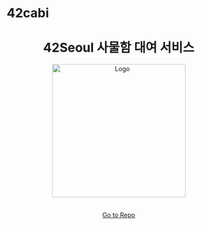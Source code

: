# 42cabi
<h1 align='center'> 42Seoul 사물함 대여 서비스 </h1>
<p align="center">
<img src="https://user-images.githubusercontent.com/45951630/151654792-3e064ca8-f2e6-4a13-945a-626705152957.png" alt="Logo" height="300">
<br />
<br />

<div align='center'>
  
  [Go to Repo](https://github.com/innovationacademy-kr/42cabi)
  
</div>
